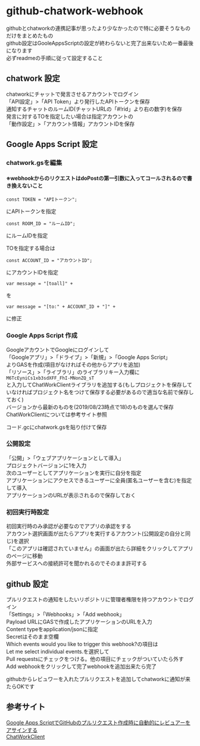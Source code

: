 # github-chatwork-webhook

githubとchatworkの連携記事が思ったより少なかったので特に必要そうなものだけをまとめたもの  
github設定はGooleAppsScriptの設定が終わらないと完了出来ないため一番最後になります  
必ずreadmeの手順に従って設定すること  

## chatwork 設定

chatworkにチャットで発言させるアカウントでログイン  
「API設定」>「API Token」より発行したAPIトークンを保存  
通知するチャットのルームID(チャットURLの「#!rid」より右の数字)を保存  
発言に対するTOを指定したい場合は指定アカウントの  
「動作設定」>「アカウント情報」アカウントIDを保存  

## Google Apps Script 設定

### chatwork.gsを編集

#### ※webhookからのリクエストはdoPostの第一引数に入ってコールされるので書き換えないこと

```
const TOKEN = "APIトークン";
```

にAPIトークンを指定  

```
const ROOM_ID = "ルームID";
```

にルームIDを指定  

TOを指定する場合は  

```
const ACCOUNT_ID = "アカウントID";
```

にアカウントIDを指定  

```
var message = "[toall]" +
```

を  

```
var message = "[to:" + ACCOUNT_ID + "]" +
```

に修正  

### Google Apps Script 作成

GoogleアカウントでGoogleにログインして  
「Googleアプリ」>「ドライブ」>「新規」>「Google Apps Script」  
よりGASを作成(項目がなければその他からアプリを追加)  
「リソース」>「ライブラリ」のライブラリキー入力欄に  
`M6TcEyniCs1xb3sdXFF_FhI-MNonZQ_sT`  
と入力してChatWorkClientライブラリを追加する(もしプロジェクトを保存していなければプロジェクト名をつけて保存する必要があるので適当な名前で保存しておく)  
バージョンから最新のものを(2019/08/23時点で18)のものを選んで保存  
ChatWorkClientについては参考サイト参照  

コード.gcにchatwork.gsを貼り付けて保存  

### 公開設定

「公開」>「ウェブアプリケーションとして導入」  
プロジェクトバージョンに1を入力  
次のユーザーとしてアプリケーションを実行に自分を指定  
アプリケーションにアクセスできるユーザーに全員(匿名ユーザーを含む)を指定して導入  
アプリケーションのURLが表示されるので保存しておく  

### 初回実行時設定

初回実行時のみ承認が必要なのでアプリの承認をする  
アカウント選択画面が出たらアプリを実行するアカウント(公開設定の自分と同じ)を選択  
「このアプリは確認されていません」の画面が出たら詳細をクリックしてアプリのページに移動  
外部サービスへの接続許可を聞かれるのでそのまま許可する  

## github 設定  

プルリクエストの通知をしたいリポジトリに管理者権限を持つアカウントでログイン  
「Settings」>「Webhooks」>「Add webhook」  
Payload URLにGASで作成したアプリケーションのURLを入力  
Content typeをapplication/jsonに指定  
Secretはそのまま空欄  
Which events would you like to trigger this webhook?の項目は  
Let me select individual events.を選択して  
Pull requestsにチェックをつける。他の項目にチェックがついていたら外す  
Add webhookをクリックして完了webhookを追加出来たら完了  

githubからレビュワーを入れたプルリクエストを追加してchatworkに通知が来たらOKです  

## 参考サイト

[Google Apps ScriptでGitHubのプルリクエスト作成時に自動的にレビュアーをアサインする](https://qiita.com/n_sekiya/items/ef2f6242bf1293acd548)  
[ChatWorkClient](https://github.com/cw-shibuya/chatwork-client-gas)  
